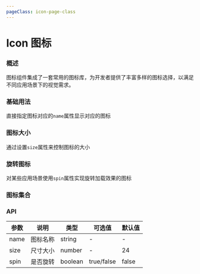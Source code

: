 ```yaml
---
pageClass: icon-page-class
---
```


# Icon 图标

### 概述

图标组件集成了一套常用的图标库，为开发者提供了丰富多样的图标选择，以满足不同应用场景下的视觉需求。

### 基础用法

直接指定图标对应的`name`属性显示对应的图标

<demo src="../demos/icon/icon-01-base.vue"></demo>

### 图标大小

通过设置`size`属性来控制图标的大小

<demo src="../demos/icon/icon-02-size.vue"></demo>

### 旋转图标

对某些应用场景使用`spin`属性实现旋转加载效果的图标

<demo src="../demos/icon/icon-03-spin.vue"></demo>

### 图标集合

<IconList/>

### API

| 参数 | 说明     | 类型    | 可选值     | 默认值 |
| ---- | -------- | ------- | ---------- | ------ |
| name | 图标名称 | string  | -          | -      |
| size | 尺寸大小 | number  | -          | 24     |
| spin | 是否旋转 | boolean | true/false | false  |
